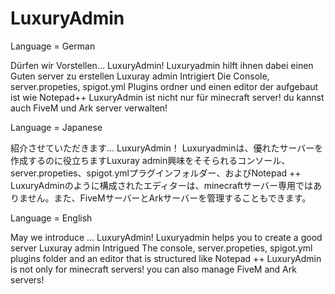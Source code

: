 # LuxuryAdmin
Language = German

Dürfen wir Vorstellen... LuxuryAdmin! Luxuryadmin hilft ihnen dabei einen Guten server zu erstellen Luxuray admin Intrigiert Die Console, server.propeties, spigot.yml Plugins ordner und einen editor der aufgebaut ist wie Notepad++ LuxuryAdmin ist nicht nur für minecraft server! du kannst auch FiveM und Ark server verwalten!

Language = Japanese

紹介させていただきます... LuxuryAdmin！ Luxuryadminは、優れたサーバーを作成するのに役立ちますLuxuray admin興味をそそられるコンソール、server.propeties、spigot.ymlプラグインフォルダー、およびNotepad ++ LuxuryAdminのように構成されたエディターは、minecraftサーバー専用ではありません。また、FiveMサーバーとArkサーバーを管理することもできます。

Language = English

May we introduce ... LuxuryAdmin! Luxuryadmin helps you to create a good server Luxuray admin Intrigued The console, server.propeties, spigot.yml plugins folder and an editor that is structured like Notepad ++ LuxuryAdmin is not only for minecraft servers! you can also manage FiveM and Ark servers!
